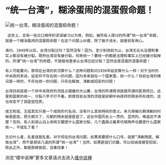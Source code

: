“统一台湾”，糊涂蛋闹的混蛋假命题！
====

			

                                                                      
  





![统一台湾，糊涂蛋闹的混蛋假命题！](http://simg.sinajs.cn/blog7style/images/common/sg_trans.gif)




                                                                    




                                                                    




     这世上，总有一些众口相传的谬误被习以为常，例如，被所有人探讨的所谓“统一台湾”命题，就是一个糊涂蛋闹的混蛋假命题！在这个问题上纠缠，除了脑子进水，就是别有用心。  
  
    请问，1949年以后，台湾分裂过吗？显然没有！因为，至少到目前为止，台湾无论从法理和事实上都没有被分裂。既然台湾没有被分裂，何来统一？要统一的都是法理和事实上已经被分裂掉的，所谓“统一台湾”的命题，不就暗地里承认台湾已经分裂？显然这是混蛋的混蛋命题！  
  
    有人可能要问，那现在台湾的状况算什么？这种问题和问1936年延安算什么一样！对于当时的中央政府来说，延安并不存在统一的问题，因为本来就在一个国家里，统一什么？目前台湾的情况是一样的，不存在统一的问题，只存在解放、清剿或招安的问题！  
  
    台湾目前就是一个非中央政府的流寇占据着的大山寨，台湾的所谓首领就是所谓的匪首而已，这里和国家的统一、分裂八竿子打不着。即使目前台湾的流寇是前朝中央政府的残余所形成的，这也改变不了其匪寇性质。  
  
    成王败寇，王寇其实只是一个成败的代名词，没有什么其他特别的意义。朱元璋被元朝清剿的时候是匪寇，把元朝灭了，元朝的残余就是匪寇了，这在中国历史上一贯的、显然的，难道还不清楚？否则，有人到梁山泊上闹闹又要提什么国家分裂，几个蟊贼占着茅坑喊两声也要提什么国家统一，不就乱了套？  
  
    无论什么套，乱套就是乱套。对于现在的台湾问题，如果真要提什么口号，就是“清剿残匪、解放台湾”，而不是胡说八道的所谓“统一台湾”！当然，如果匪寇们识趣，可以投诚或接受招安。除此之外，都是脱裤放屁，没事找事！













浏览“缠中说禅”更多文章请点击进入[缠中说禅](http://blog.sina.com.cn/m/chzhshch)









